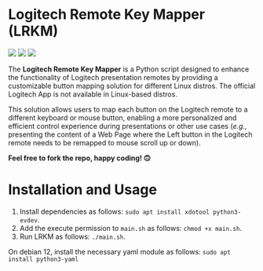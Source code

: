 # Logitech Remote Key Mapper (LRKM)
![](https://img.shields.io/badge/Python-97ca00?style=for-the-badge&logo=python&logoColor=white)
![](https://img.shields.io/badge/Tested-Logitech%20R500-blue)
![](https://img.shields.io/badge/Distro%20Tested-Debian%2012-orange)

The **Logitech Remote Key Mapper** is a Python script designed to enhance the functionality of Logitech presentation remotes by providing a customizable button mapping solution for different Linux distros. The official Logitech App is not available in Linux-based distros. 

This solution allows users to map each button on the Logitech remote to a different keyboard or mouse button, enabling a more personalized and efficient control experience during presentations or other use cases (_e.g.,_ presenting the content of a Web Page where the Left button in the Logitech remote needs to be remapped to mouse scroll up or down).

**Feel free to fork the repo, happy coding! 🙃**

# Installation and Usage
1. Install dependencies as follows: `sudo apt install xdotool python3-evdev`.
2. Add the execute permission to `main.sh` as follows: `chmod +x main.sh`.
4. Run LRKM as follows: `./main.sh`.

On debian 12, install the necessary yaml module as follows:
`sudo apt install python3-yaml`
